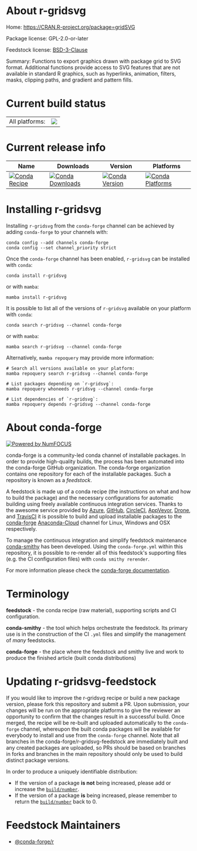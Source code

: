 About r-gridsvg
===============

Home: https://CRAN.R-project.org/package=gridSVG

Package license: GPL-2.0-or-later

Feedstock license: [BSD-3-Clause](https://github.com/conda-forge/r-gridsvg-feedstock/blob/main/LICENSE.txt)

Summary: Functions to export graphics drawn with package grid to SVG format.  Additional functions provide access to SVG features that are not available in standard R graphics, such as hyperlinks, animation, filters, masks, clipping paths, and gradient and pattern fills.

Current build status
====================


<table><tr><td>All platforms:</td>
    <td>
      <a href="https://dev.azure.com/conda-forge/feedstock-builds/_build/latest?definitionId=1215&branchName=main">
        <img src="https://dev.azure.com/conda-forge/feedstock-builds/_apis/build/status/r-gridsvg-feedstock?branchName=main">
      </a>
    </td>
  </tr>
</table>

Current release info
====================

| Name | Downloads | Version | Platforms |
| --- | --- | --- | --- |
| [![Conda Recipe](https://img.shields.io/badge/recipe-r--gridsvg-green.svg)](https://anaconda.org/conda-forge/r-gridsvg) | [![Conda Downloads](https://img.shields.io/conda/dn/conda-forge/r-gridsvg.svg)](https://anaconda.org/conda-forge/r-gridsvg) | [![Conda Version](https://img.shields.io/conda/vn/conda-forge/r-gridsvg.svg)](https://anaconda.org/conda-forge/r-gridsvg) | [![Conda Platforms](https://img.shields.io/conda/pn/conda-forge/r-gridsvg.svg)](https://anaconda.org/conda-forge/r-gridsvg) |

Installing r-gridsvg
====================

Installing `r-gridsvg` from the `conda-forge` channel can be achieved by adding `conda-forge` to your channels with:

```
conda config --add channels conda-forge
conda config --set channel_priority strict
```

Once the `conda-forge` channel has been enabled, `r-gridsvg` can be installed with `conda`:

```
conda install r-gridsvg
```

or with `mamba`:

```
mamba install r-gridsvg
```

It is possible to list all of the versions of `r-gridsvg` available on your platform with `conda`:

```
conda search r-gridsvg --channel conda-forge
```

or with `mamba`:

```
mamba search r-gridsvg --channel conda-forge
```

Alternatively, `mamba repoquery` may provide more information:

```
# Search all versions available on your platform:
mamba repoquery search r-gridsvg --channel conda-forge

# List packages depending on `r-gridsvg`:
mamba repoquery whoneeds r-gridsvg --channel conda-forge

# List dependencies of `r-gridsvg`:
mamba repoquery depends r-gridsvg --channel conda-forge
```


About conda-forge
=================

[![Powered by
NumFOCUS](https://img.shields.io/badge/powered%20by-NumFOCUS-orange.svg?style=flat&colorA=E1523D&colorB=007D8A)](https://numfocus.org)

conda-forge is a community-led conda channel of installable packages.
In order to provide high-quality builds, the process has been automated into the
conda-forge GitHub organization. The conda-forge organization contains one repository
for each of the installable packages. Such a repository is known as a *feedstock*.

A feedstock is made up of a conda recipe (the instructions on what and how to build
the package) and the necessary configurations for automatic building using freely
available continuous integration services. Thanks to the awesome service provided by
[Azure](https://azure.microsoft.com/en-us/services/devops/), [GitHub](https://github.com/),
[CircleCI](https://circleci.com/), [AppVeyor](https://www.appveyor.com/),
[Drone](https://cloud.drone.io/welcome), and [TravisCI](https://travis-ci.com/)
it is possible to build and upload installable packages to the
[conda-forge](https://anaconda.org/conda-forge) [Anaconda-Cloud](https://anaconda.org/)
channel for Linux, Windows and OSX respectively.

To manage the continuous integration and simplify feedstock maintenance
[conda-smithy](https://github.com/conda-forge/conda-smithy) has been developed.
Using the ``conda-forge.yml`` within this repository, it is possible to re-render all of
this feedstock's supporting files (e.g. the CI configuration files) with ``conda smithy rerender``.

For more information please check the [conda-forge documentation](https://conda-forge.org/docs/).

Terminology
===========

**feedstock** - the conda recipe (raw material), supporting scripts and CI configuration.

**conda-smithy** - the tool which helps orchestrate the feedstock.
                   Its primary use is in the construction of the CI ``.yml`` files
                   and simplify the management of *many* feedstocks.

**conda-forge** - the place where the feedstock and smithy live and work to
                  produce the finished article (built conda distributions)


Updating r-gridsvg-feedstock
============================

If you would like to improve the r-gridsvg recipe or build a new
package version, please fork this repository and submit a PR. Upon submission,
your changes will be run on the appropriate platforms to give the reviewer an
opportunity to confirm that the changes result in a successful build. Once
merged, the recipe will be re-built and uploaded automatically to the
`conda-forge` channel, whereupon the built conda packages will be available for
everybody to install and use from the `conda-forge` channel.
Note that all branches in the conda-forge/r-gridsvg-feedstock are
immediately built and any created packages are uploaded, so PRs should be based
on branches in forks and branches in the main repository should only be used to
build distinct package versions.

In order to produce a uniquely identifiable distribution:
 * If the version of a package **is not** being increased, please add or increase
   the [``build/number``](https://docs.conda.io/projects/conda-build/en/latest/resources/define-metadata.html#build-number-and-string).
 * If the version of a package **is** being increased, please remember to return
   the [``build/number``](https://docs.conda.io/projects/conda-build/en/latest/resources/define-metadata.html#build-number-and-string)
   back to 0.

Feedstock Maintainers
=====================

* [@conda-forge/r](https://github.com/conda-forge/r/)

